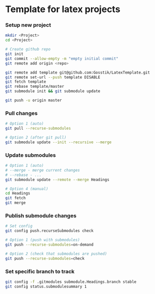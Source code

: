 # Template for latex projects

### Setup new project

```bash
mkdir <Project>
cd <Project>

# Create github repo
git init
git commit --allow-empty -m "empty initial commit"
git remote add origin <repo>

git remote add template git@github.com:Gosstik/LatexTemplate.git
git remote set-url --push template DISABLE
git fetch template
git rebase template/master
git submodule init && git submodule update

git push -u origin master
```

### Pull changes

```bash
# Option 1 (auto)
git pull --recurse-submodules

# Option 2 (after git pull)
git submodule update --init --recursive --merge
```

### Update submodules

```bash
# Option 1 (auto)
# --merge - merge current changes
# --rebase - ...
git submodule update --remote --merge Headings

# Option 4 (manual)
cd Headings
git fetch
git merge
```

### Publish submodule changes

```bash
# Set config
git config push.recurseSubmodules check

# Option 1 (push with submodules)
git push --recurse-submodules=on-demand

# Option 2 (check that submodules are pushed)
git push --recurse-submodules=check
```

### Set specific branch to track

```bash
git config -f .gitmodules submodule.Headings.branch stable
git config status.submodulesummary 1
```
